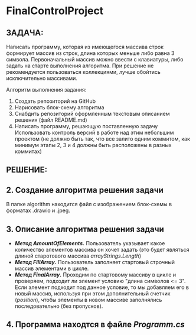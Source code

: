 # FinalControlProject
## ЗАДАЧА:
Написать программу, которая из имеющегося массива строк формирует массив из строк, длина которых меньше либо равна 3 символа. Первоначальный массив можно ввести с клавиатуры, либо задать на старте выполнения алгоритма. При решение не рекомендуется пользоваться коллекциями, лучше обойтись исключительно массивами.

Алгоритм выполнения задания:
1. Создать репозиторий на GitHub
2. Нарисовать блок-схему алгоритма
3. Снабдить репозиторий оформленным текстовым описанием решения (файл README.md)
4. Написать программу, решающую поставленную задачу
Использовать контроль версий в работе над этим небольшим проектом (не должно быть так, что все залито одним коммитом, как минимум этапы 2, 3 и 4 должны быть расположены в разных коммитах)

## РЕШЕНИЕ:
## 2. Создание алгоритма решения задачи
В папке algorithm находится файл с изображением блок-схемы в форматах .drawio и .jpeg.

## 3. Описание алгоритма решения задачи
* **_Метод AmountOfElements_.** Пользователь указывает какое количество элементов массива он хочет задать (это будет являться длиной старотового массива _arrayStrings.Length_) 
* **_Метод FillArray_.** Пользователь заполняет стартовый строчный массив элементами в цикле.
* **_Метод FinalArray_.** Проходим по стартовому массиву в цикле и проверяем, подходит ли элемент условию "длина символов <= 3". Если элемент подходит под данное условие, то мы добавляем его в новый массив, используя при этом дополнительный счетчик (_position_), чтобы элементы в новом массиве заполнялись последовательно (без пропусков).
## 4. Программа находтся в файле _Programm.cs_